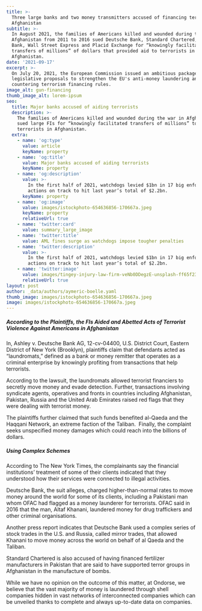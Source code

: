 ```yaml
---
title: >-
  Three large banks and two money transmitters accused of financing terorrism in
  Afghanistan
subtitle: >-
  In August 2021, the families of Americans killed and wounded during the war in
  Afghanistan from 2011 to 2016 sued Deutsche Bank, Standard Chartered, Danske
  Bank, Wall Street Express and Placid Exchange for “knowingly facilitated
  transfers of millions” of dollars that provided aid to terrorists in
  Afghanistan.
date: '2021-09-17'
excerpt: >-
  On July 20, 2021, the European Commission issued an ambitious package of
  legislative proposals to strengthen the EU's anti-money laundering and
  countering terrorism financing rules. 
image_alt: gun-financing
thumb_image_alt: lorem-ipsum
seo:
  title: Major banks accused of aiding terrorists
  description: >-
    The families of Americans killed and wounded during the war in Afghanistan
    sued large FIs for “knowingly facilitated transfers of millions” to
    terrorists in Afghanistan.
  extra:
    - name: 'og:type'
      value: article
      keyName: property
    - name: 'og:title'
      value: Major banks accused of aiding terrorists
      keyName: property
    - name: 'og:description'
      value: >-
        In the first half of 2021, watchdogs levied $1bn in 17 big enforcement
        actions on track to hit last year’s total of $2.2bn.
      keyName: property
    - name: 'og:image'
      value: images/istockphoto-654636856-170667a.jpeg
      keyName: property
      relativeUrl: true
    - name: 'twitter:card'
      value: summary_large_image
    - name: 'twitter:title'
      value: AML fines surge as watchdogs impose tougher penalties
    - name: 'twitter:description'
      value: >-
        In the first half of 2021, watchdogs levied $1bn in 17 big enforcement
        actions on track to hit last year’s total of $2.2bn.
    - name: 'twitter:image'
      value: images/tingey-injury-law-firm-veNb0DDegzE-unsplash-ff65f236.jpg
      relativeUrl: true
layout: post
author: _data/authors/aymeric-boelle.yaml
thumb_image: images/istockphoto-654636856-170667a.jpeg
image: images/istockphoto-654636856-170667a.jpeg
---
```

##### According to the Plaintiffs, the FIs Aided and Abetted Acts of Terrorist Violence Against Americans in Afghanistan

In, Ashley v. Deutsche Bank AG, 12-cv-04400, U.S. District Court, Eastern District of New York (Brooklyn), plaintiffs claim that defendants acted as “laundromats,” defined as a bank or money remitter that operates as a criminal enterprise by knowingly profiting from transactions that help terrorists.  

According to the lawsuit, the laundromats allowed terrorist financiers to secretly move money and evade detection. Further, transactions involving syndicate agents, operatives and fronts in countries including Afghanistan, Pakistan, Russia and the United Arab Emirates raised red flags that they were dealing with terrorist money.

The plaintiffs further claimed that such funds benefited al-Qaeda and the Haqqani Network, an extreme faction of the Taliban.  Finally, the complaint seeks unspecified money damages which could reach into the billions of dollars.

##### Using Complex Schemes

According to The New York Times, the complainants say the financial institutions’ treatment of some of their clients indicated that they understood how their services were connected to illegal activities.  

Deutsche Bank, the suit alleges, charged higher-than-normal rates to move money around the world for some of its clients, including a Pakistani man whom OFAC had flagged as a money launderer for terrorists. OFAC said in 2016 that the man, Altaf Khanani, laundered money for drug traffickers and other criminal organisations.

Another press report indicates that Deutsche Bank used a complex series of stock trades in the U.S. and Russia, called mirror trades, that allowed Khanani to move money across the world on behalf of al Qaeda and the Taliban.

Standard Chartered is also accused of having financed fertilizer manufacturers in Pakistan that are said to have supported terror groups in Afghanistan in the manufacture of bombs.

While we have no opinion on the outcome of this matter, at Ondorse, we believe that the vast majority of money is laundered through shell companies hidden in vast networks of interconnected companies which can be unveiled thanks to complete and always up-to-date data on companies.

